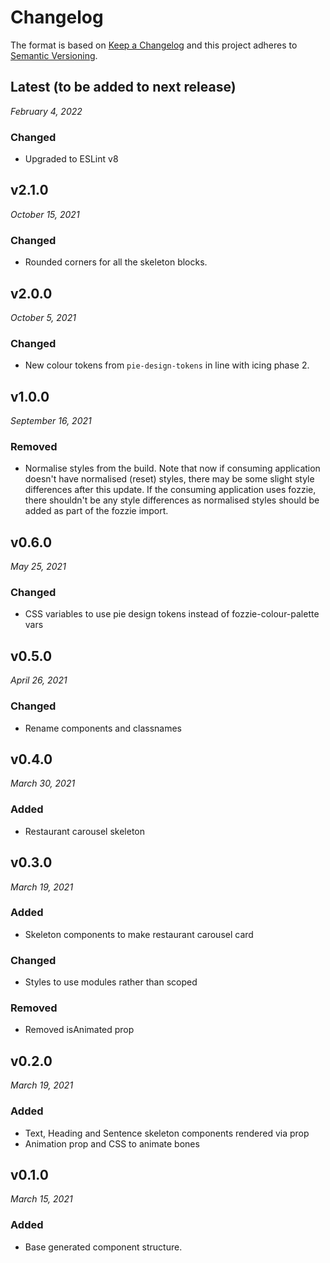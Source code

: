 # Changelog

The format is based on [Keep a Changelog](http://keepachangelog.com/en/1.0.0/)
and this project adheres to [Semantic Versioning](http://semver.org/spec/v2.0.0.html).


Latest (to be added to next release)
------------------------------
*February 4, 2022*

### Changed
- Upgraded to ESLint v8


v2.1.0
------------------------------
*October 15, 2021*

### Changed
- Rounded corners for all the skeleton blocks.


v2.0.0
------------------------------
*October 5, 2021*

### Changed
- New colour tokens from `pie-design-tokens` in line with icing phase 2.


v1.0.0
------------------------------
*September 16, 2021*

### Removed
- Normalise styles from the build. Note that now if consuming application doesn't have normalised (reset) styles, there may be some slight style differences after this update. If the consuming application uses fozzie, there shouldn't be any style differences as normalised styles should be added as part of the fozzie import.


v0.6.0
------------------------------
*May 25, 2021*

### Changed
- CSS variables to use pie design tokens instead of fozzie-colour-palette vars


v0.5.0
------------------------------
*April 26, 2021*

### Changed
- Rename components and classnames


v0.4.0
------------------------------
*March 30, 2021*

### Added
- Restaurant carousel skeleton


v0.3.0
------------------------------
*March 19, 2021*

### Added
- Skeleton components to make restaurant carousel card

### Changed
- Styles to use modules rather than scoped

### Removed
- Removed isAnimated prop


v0.2.0
------------------------------
*March 19, 2021*

### Added
- Text, Heading and Sentence skeleton components rendered via prop
- Animation prop and CSS to animate bones


v0.1.0
------------------------------
*March 15, 2021*

### Added
- Base generated component structure.
